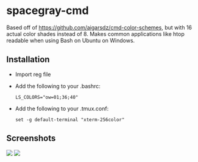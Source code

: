 # spacegray-cmd

Based off of https://github.com/aigarsdz/cmd-color-schemes, but with 16 actual color shades instead of 8. Makes common applications like htop readable when using Bash on Ubuntu on Windows.

## Installation

* Import reg file
* Add the following to your .bashrc: 

    `LS_COLORS="ow=01;36;40"`
* Add the following to your .tmux.conf:

    `set -g default-terminal "xterm-256color"`

## Screenshots

![](https://i.imgur.com/hC8rAe8.png)
![](https://i.imgur.com/1FZOpxh.png)
